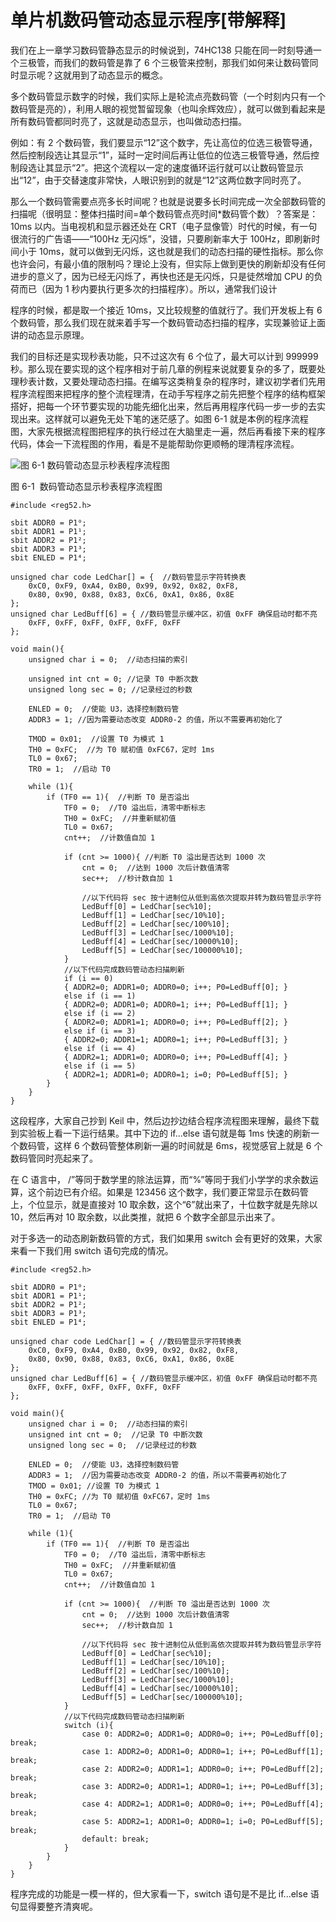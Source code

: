 # 单片机数码管动态显示程序[带解释]

我们在上一章学习数码管静态显示的时候说到，74HC138 只能在同一时刻导通一个三极管，而我们的数码管是靠了 6 个三极管来控制，那我们如何来让数码管同时显示呢？这就用到了动态显示的概念。

多个数码管显示数字的时候，我们实际上是轮流点亮数码管（一个时刻内只有一个数码管是亮的），利用人眼的视觉暂留现象（也叫余辉效应），就可以做到看起来是所有数码管都同时亮了，这就是动态显示，也叫做动态扫描。

例如：有 2 个数码管，我们要显示“12”这个数字，先让高位的位选三极管导通，然后控制段选让其显示“1”，延时一定时间后再让低位的位选三极管导通，然后控制段选让其显示“2”。把这个流程以一定的速度循环运行就可以让数码管显示出“12”，由于交替速度非常快，人眼识别到的就是“12”这两位数字同时亮了。

那么一个数码管需要点亮多长时间呢？也就是说要多长时间完成一次全部数码管的扫描呢（很明显：整体扫描时间=单个数码管点亮时间*数码管个数）？答案是：10ms 以内。当电视机和显示器还处在 CRT（电子显像管）时代的时候，有一句很流行的广告语——“100Hz 无闪烁”，没错，只要刷新率大于 100Hz，即刷新时间小于 10ms，就可以做到无闪烁，这也就是我们的动态扫描的硬性指标。那么你也许会问，有最小值的限制吗？理论上没有，但实际上做到更快的刷新却没有任何进步的意义了，因为已经无闪烁了，再快也还是无闪烁，只是徒然增加 CPU 的负荷而已（因为 1 秒内要执行更多次的扫描程序）。所以，通常我们设计

程序的时候，都是取一个接近 10ms，又比较规整的值就行了。我们开发板上有 6 个数码管，那么我们现在就来着手写一个数码管动态扫描的程序，实现兼验证上面讲的动态显示原理。

我们的目标还是实现秒表功能，只不过这次有 6 个位了，最大可以计到 999999 秒。那么现在要实现的这个程序相对于前几章的例程来说就要复杂的多了，既要处理秒表计数，又要处理动态扫描。在编写这类稍复杂的程序时，建议初学者们先用程序流程图来把程序的整个流程理清，在动手写程序之前先把整个程序的结构框架搭好，把每一个环节要实现的功能先细化出来，然后再用程序代码一步一步的去实现出来。这样就可以避免无处下笔的迷茫感了。如图 6-1 就是本例的程序流程图，大家先根据流程图把程序的执行经过在大脑里走一遍，然后再看接下来的程序代码，体会一下流程图的作用，看是不是能帮助你更顺畅的理清程序流程。

![图 6-1  数码管动态显示秒表程序流程图](img/fdf7dff7280c77b0ea7f67346056999c.jpg)

图 6-1  数码管动态显示秒表程序流程图

```
#include <reg52.h>

sbit ADDR0 = P1⁰;
sbit ADDR1 = P1¹;
sbit ADDR2 = P1²;
sbit ADDR3 = P1³;
sbit ENLED = P1⁴;

unsigned char code LedChar[] = {  //数码管显示字符转换表
    0xC0, 0xF9, 0xA4, 0xB0, 0x99, 0x92, 0x82, 0xF8,
    0x80, 0x90, 0x88, 0x83, 0xC6, 0xA1, 0x86, 0x8E
};
unsigned char LedBuff[6] = { //数码管显示缓冲区，初值 0xFF 确保启动时都不亮
    0xFF, 0xFF, 0xFF, 0xFF, 0xFF, 0xFF
};

void main(){
    unsigned char i = 0;  //动态扫描的索引

    unsigned int cnt = 0; //记录 T0 中断次数
    unsigned long sec = 0; //记录经过的秒数

    ENLED = 0;  //使能 U3，选择控制数码管
    ADDR3 = 1; //因为需要动态改变 ADDR0-2 的值，所以不需要再初始化了

    TMOD = 0x01;  //设置 T0 为模式 1
    TH0 = 0xFC;  //为 T0 赋初值 0xFC67，定时 1ms
    TL0 = 0x67;
    TR0 = 1;  //启动 T0

    while (1){
        if (TF0 == 1){  //判断 T0 是否溢出
            TF0 = 0;  //T0 溢出后，清零中断标志
            TH0 = 0xFC;  //并重新赋初值
            TL0 = 0x67;
            cnt++;  //计数值自加 1

            if (cnt >= 1000){ //判断 T0 溢出是否达到 1000 次
                cnt = 0;  //达到 1000 次后计数值清零
                sec++;  //秒计数自加 1

                //以下代码将 sec 按十进制位从低到高依次提取并转为数码管显示字符
                LedBuff[0] = LedChar[sec%10];
                LedBuff[1] = LedChar[sec/10%10];
                LedBuff[2] = LedChar[sec/100%10];
                LedBuff[3] = LedChar[sec/1000%10];
                LedBuff[4] = LedChar[sec/10000%10];
                LedBuff[5] = LedChar[sec/100000%10];
            }
            //以下代码完成数码管动态扫描刷新
            if (i == 0)
            { ADDR2=0; ADDR1=0; ADDR0=0; i++; P0=LedBuff[0]; }
            else if (i == 1)
            { ADDR2=0; ADDR1=0; ADDR0=1; i++; P0=LedBuff[1]; }
            else if (i == 2)
            { ADDR2=0; ADDR1=1; ADDR0=0; i++; P0=LedBuff[2]; }
            else if (i == 3)
            { ADDR2=0; ADDR1=1; ADDR0=1; i++; P0=LedBuff[3]; }
            else if (i == 4)
            { ADDR2=1; ADDR1=0; ADDR0=0; i++; P0=LedBuff[4]; }
            else if (i == 5)
            { ADDR2=1; ADDR1=0; ADDR0=1; i=0; P0=LedBuff[5]; }
        }
    }
}
```

这段程序，大家自己抄到 Keil 中，然后边抄边结合程序流程图来理解，最终下载到实验板上看一下运行结果。其中下边的 if...else 语句就是每 1ms 快速的刷新一个数码管，这样 6 个数码管整体刷新一遍的时间就是 6ms，视觉感官上就是 6 个数码管同时亮起来了。

在 C 语言中， /”等同于数学里的除法运算，而“%”等同于我们小学学的求余数运算，这个前边已有介绍。如果是 123456 这个数字，我们要正常显示在数码管上，个位显示，就是直接对 10 取余数，这个“6”就出来了，十位数字就是先除以 10，然后再对 10 取余数，以此类推，就把 6 个数字全部显示出来了。

对于多选一的动态刷新数码管的方式，我们如果用 switch 会有更好的效果，大家来看一下我们用 switch 语句完成的情况。

```
#include <reg52.h>

sbit ADDR0 = P1⁰;
sbit ADDR1 = P1¹;
sbit ADDR2 = P1²;
sbit ADDR3 = P1³;
sbit ENLED = P1⁴;

unsigned char code LedChar[] = { //数码管显示字符转换表
    0xC0, 0xF9, 0xA4, 0xB0, 0x99, 0x92, 0x82, 0xF8,
    0x80, 0x90, 0x88, 0x83, 0xC6, 0xA1, 0x86, 0x8E
};
unsigned char LedBuff[6] = { //数码管显示缓冲区，初值 0xFF 确保启动时都不亮
    0xFF, 0xFF, 0xFF, 0xFF, 0xFF, 0xFF
};

void main(){
    unsigned char i = 0;  //动态扫描的索引
    unsigned int cnt = 0;  //记录 T0 中断次数
    unsigned long sec = 0;  //记录经过的秒数

    ENLED = 0;  //使能 U3，选择控制数码管
    ADDR3 = 1;  //因为需要动态改变 ADDR0-2 的值，所以不需要再初始化了
    TMOD = 0x01; //设置 T0 为模式 1
    TH0 = 0xFC; //为 T0 赋初值 0xFC67，定时 1ms
    TL0 = 0x67;
    TR0 = 1;  //启动 T0

    while (1){
        if (TF0 == 1){  //判断 T0 是否溢出
            TF0 = 0;  //T0 溢出后，清零中断标志
            TH0 = 0xFC;  //并重新赋初值
            TL0 = 0x67;
            cnt++;  //计数值自加 1

            if (cnt >= 1000){  //判断 T0 溢出是否达到 1000 次
                cnt = 0;  //达到 1000 次后计数值清零
                sec++;  //秒计数自加 1

                //以下代码将 sec 按十进制位从低到高依次提取并转为数码管显示字符
                LedBuff[0] = LedChar[sec%10];
                LedBuff[1] = LedChar[sec/10%10];
                LedBuff[2] = LedChar[sec/100%10];
                LedBuff[3] = LedChar[sec/1000%10];
                LedBuff[4] = LedChar[sec/10000%10];
                LedBuff[5] = LedChar[sec/100000%10];
            }
            //以下代码完成数码管动态扫描刷新
            switch (i){
                case 0: ADDR2=0; ADDR1=0; ADDR0=0; i++; P0=LedBuff[0]; break;
                case 1: ADDR2=0; ADDR1=0; ADDR0=1; i++; P0=LedBuff[1]; break;
                case 2: ADDR2=0; ADDR1=1; ADDR0=0; i++; P0=LedBuff[2]; break;
                case 3: ADDR2=0; ADDR1=1; ADDR0=1; i++; P0=LedBuff[3]; break;
                case 4: ADDR2=1; ADDR1=0; ADDR0=0; i++; P0=LedBuff[4]; break;
                case 5: ADDR2=1; ADDR1=0; ADDR0=1; i=0; P0=LedBuff[5]; break;
                default: break;
            }
        }
    }
}
```

程序完成的功能是一模一样的，但大家看一下，switch 语句是不是比 if...else 语句显得要整齐清爽呢。